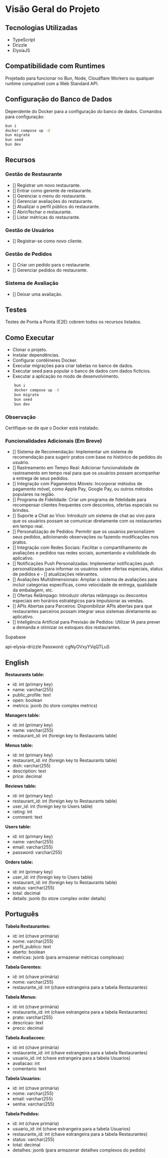 # Visão Geral do Projeto

## Tecnologias Utilizadas

- TypeScript
- Drizzle
- ElysiaJS

## Compatibilidade com Runtimes

Projetado para funcionar no Bun, Node, Cloudflare Workers ou qualquer runtime compatível com a Web Standard API.

## Configuração do Banco de Dados

Dependente do Docker para a configuração do banco de dados. Comandos para configuração:

```bash
bun i
docker compose up -d
bun migrate
bun seed
bun dev
```

## Recursos

### Gestão de Restaurante

- [] Registrar um novo restaurante.
- [] Entrar como gerente de restaurante.
- [] Gerenciar o menu do restaurante.
- [] Gerenciar avaliações do restaurante.
- [] Atualizar o perfil público do restaurante.
- [] Abrir/fechar o restaurante.
- [] Listar métricas do restaurante.

### Gestão de Usuários

- [] Registrar-se como novo cliente.

### Gestão de Pedidos

- [] Criar um pedido para o restaurante.
- [] Gerenciar pedidos do restaurante.

### Sistema de Avaliação

- [] Deixar uma avaliação.

## Testes

Testes de Ponta a Ponta (E2E) cobrem todos os recursos listados.

## Como Executar

- Clonar o projeto.
- Instalar dependências.
- Configurar contêineres Docker.
- Executar migrações para criar tabelas no banco de dados.
- Executar seed para popular o banco de dados com dados fictícios.
- Executar a aplicação no modo de desenvolvimento.

```bash
    bun i
    docker compose up -d
    bun migrate
    bun seed
    bun dev
```

### Observação

Certifique-se de que o Docker está instalado.

### Funcionalidades Adicionais (Em Breve)

- [] Sistema de Recomendação: Implementar um sistema de recomendação para sugerir pratos com base no histórico de pedidos do usuário.
- [] Rastreamento em Tempo Real: Adicionar funcionalidade de rastreamento em tempo real para que os usuários possam acompanhar a entrega de seus pedidos.
- [] Integração com Pagamentos Móveis: Incorporar métodos de pagamento móvel, como Apple Pay, Google Pay, ou outros métodos populares na região.
- [] Programa de Fidelidade: Criar um programa de fidelidade para recompensar clientes frequentes com descontos, ofertas especiais ou brindes.
- [] Suporte a Chat ao Vivo: Introduzir um sistema de chat ao vivo para que os usuários possam se comunicar diretamente com os restaurantes em tempo real.
- [] Personalização de Pedidos: Permitir que os usuários personalizem seus pedidos, adicionando observações ou fazendo modificações nos pratos.
- [] Integração com Redes Sociais: Facilitar o compartilhamento de avaliações e pedidos nas redes sociais, aumentando a visibilidade do aplicativo.
- [] Notificações Push Personalizadas: Implementar notificações push personalizadas para informar os usuários sobre ofertas especiais, status de pedidos e - [] atualizações relevantes.
- [] Avaliações Multidimensionais: Ampliar o sistema de avaliações para incluir categorias específicas, como velocidade de entrega, qualidade da embalagem, etc.
- [] Ofertas Relâmpago: Introduzir ofertas relâmpago ou descontos especiais em horários estratégicos para impulsionar as vendas.
- [] APIs Abertas para Parceiros: Disponibilizar APIs abertas para que restaurantes parceiros possam integrar seus sistemas diretamente ao aplicativo.
- [] Inteligência Artificial para Previsão de Pedidos: Utilizar IA para prever a demanda e otimizar os estoques dos restaurantes.

Supabase

api-elysia-drizzle
Password: cgNyOVxyYVqQTLuS

## English

**Restaurants table:**

- id: int (primary key)
- name: varchar(255)
- public_profile: text
- open: boolean
- metrics: jsonb (to store complex metrics)

**Managers table:**

- id: int (primary key)
- name: varchar(255)
- restaurant_id: int (foreign key to Restaurants table)

**Menus table:**

- id: int (primary key)
- restaurant_id: int (foreign key to Restaurants table)
- dish: varchar(255)
- description: text
- price: decimal

**Reviews table:**

- id: int (primary key)
- restaurant_id: int (foreign key to Restaurants table)
- user_id: int (foreign key to Users table)
- rating: int
- comment: text

**Users table:**

- id: int (primary key)
- name: varchar(255)
- email: varchar(255)
- password: varchar(255)

**Orders table:**

- id: int (primary key)
- user_id: int (foreign key to Users table)
- restaurant_id: int (foreign key to Restaurants table)
- status: varchar(255)
- total: decimal
- details: jsonb (to store complex order details)

## Português

**Tabela Restaurantes:**

- id: int (chave primária)
- nome: varchar(255)
- perfil_publico: text
- aberto: boolean
- metricas: jsonb (para armazenar métricas complexas)

**Tabela Gerentes:**

- id: int (chave primária)
- nome: varchar(255)
- restaurante_id: int (chave estrangeira para a tabela Restaurantes)

**Tabela Menus:**

- id: int (chave primária)
- restaurante_id: int (chave estrangeira para a tabela Restaurantes)
- prato: varchar(255)
- descricao: text
- preco: decimal

**Tabela Avaliacoes:**

- id: int (chave primária)
- restaurante_id: int (chave estrangeira para a tabela Restaurantes)
- usuario_id: int (chave estrangeira para a tabela Usuarios)
- avaliacao: int
- comentario: text

**Tabela Usuarios:**

- id: int (chave primária)
- nome: varchar(255)
- email: varchar(255)
- senha: varchar(255)

**Tabela Pedidos:**

- id: int (chave primária)
- usuario_id: int (chave estrangeira para a tabela Usuarios)
- restaurante_id: int (chave estrangeira para a tabela Restaurantes)
- status: varchar(255)
- total: decimal
- detalhes: jsonb (para armazenar detalhes complexos do pedido)
